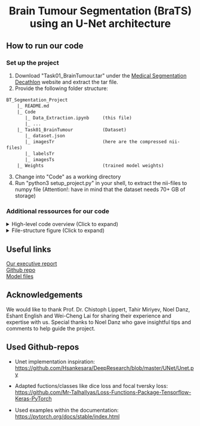 # <div align="center">Brain Tumour Segmentation (BraTS) <br/> using an U-Net architecture</div>

## How to run our code
### Set up the project
1. Download "Task01_BrainTumour.tar" under the [Medical Segmentation Decathlon](http://medicaldecathlon.com) website and extract the tar file.
2. Provide the following folder structure:
```
BT_Segmentation_Project
    |_ README.md
    |_ Code
       |_ Data_Extraction.ipynb     (this file)
       |_ ...
    |_ Task01_BrainTumour           (Dataset)
       |_ dataset.json
       |_ imagesTr                  (here are the compressed nii-files)
       |_ labelsTr
       |_ imagesTs
    |_ Weights                      (trained model weights)
```
3. Change into "Code" as a working directory
4. Run "python3 setup_project.py" in your shell, to extract the nii-files to numpy file (Attention!: have in mind that the dataset needs 70+ GB of storage)


### Additional ressources for our code
<details>
  <summary>High-level code overview (Click to expand)</summary>

### Code Overview
#### Notebooks
- demo.ipynb:<br/>
Here we are executed our code, extracted results from it and visualized our results for our paper. Every discovery that we mention in our paper comes from here.

#### Python-files
- custom_losses.py:<br/>
Here you can find custom programmed losses. In addition you can find get_loss to calculate automatically the loss for a provieded loss-function. 

- data_loading.py:<br/>
Here you can find the dataloader. The function get_train_test_iters gives you the data iterators. 

- dataset_utils.py:<br/>
Here you can find everything ragarding to manipulate and processing data.

- train.py:<br/>
Here you can find the train_model function to train a model.

#### Folders
- Optional:<br/>
Here we are experimenting with our code.

- Architectures:<br/>
Here you can find all model architectures that we build.
</details>


<details>
  <summary>File-structure figure (Click to expand)</summary>
<p align="left"><img src="https://github.com/Space-Dream-42/brainTumourProject/blob/main/images/filestructure.jpg?raw=true" width="700" height="500"></p>
</details>


## Useful links
[Our executive report]()  <br/>
[Github repo](https://github.com/Space-Dream-42/brainTumourProject) <br/>
[Model files](https://drive.google.com/drive/folders/1pTMtH2817WEceukKP52Lep9QR-ZB2WKz?usp=sharing) <br/>


## Acknowledgements
We would like to thank Prof. Dr. Chistoph Lippert, Tahir Miriyev, Noel Danz, Eshant English and Wei-Cheng Lai for sharing their experience and expertise with us. Special thanks to Noel Danz who gave insightful tips and comments to help guide the project.


## Used Github-repos
- Unet implementation inspiration: <br/>
https://github.com/Hsankesara/DeepResearch/blob/master/UNet/Unet.py <br/>

- Adapted fuctions/classes like dice loss and focal tversky loss: <br/>
https://github.com/Mr-TalhaIlyas/Loss-Functions-Package-Tensorflow-Keras-PyTorch <br/>

- Used examples within the documentation: <br/>
https://pytorch.org/docs/stable/index.html
